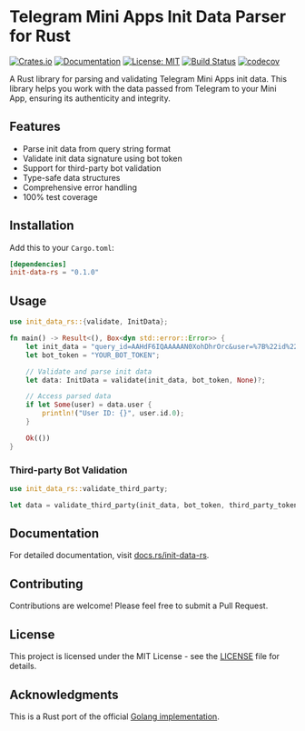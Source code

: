 # Telegram Mini Apps Init Data Parser for Rust

[![Crates.io](https://img.shields.io/crates/v/init-data-rs.svg)](https://crates.io/crates/init-data-rs)
[![Documentation](https://docs.rs/init-data-rs/badge.svg)](https://docs.rs/init-data-rs)
[![License: MIT](https://img.shields.io/badge/License-MIT-yellow.svg)](https://opensource.org/licenses/MIT)
[![Build Status](https://github.com/escwxyz/init-data-rs/workflows/Tests/badge.svg)](https://github.com/escwxyz/init-data-rs/actions)
[![codecov](https://codecov.io/gh/escwxyz/init-data-rs/branch/main/graph/badge.svg)](https://codecov.io/gh/escwxyz/init-data-rs)

A Rust library for parsing and validating Telegram Mini Apps init data. This library helps you work with the data passed from Telegram to your Mini App, ensuring its authenticity and integrity.

## Features

- Parse init data from query string format
- Validate init data signature using bot token
- Support for third-party bot validation
- Type-safe data structures
- Comprehensive error handling
- 100% test coverage

## Installation

Add this to your `Cargo.toml`:

```toml
[dependencies]
init-data-rs = "0.1.0"
```

## Usage

```rust
use init_data_rs::{validate, InitData};

fn main() -> Result<(), Box<dyn std::error::Error>> {
    let init_data = "query_id=AAHdF6IQAAAAAN0XohDhrOrc&user=%7B%22id%22%3A279058397%7D&auth_date=1662771648&hash=...";
    let bot_token = "YOUR_BOT_TOKEN";

    // Validate and parse init data
    let data: InitData = validate(init_data, bot_token, None)?;

    // Access parsed data
    if let Some(user) = data.user {
        println!("User ID: {}", user.id.0);
    }

    Ok(())
}
```

### Third-party Bot Validation

```rust
use init_data_rs::validate_third_party;

let data = validate_third_party(init_data, bot_token, third_party_token, None)?;
```

## Documentation

For detailed documentation, visit [docs.rs/init-data-rs](https://docs.rs/init-data-rs).

## Contributing

Contributions are welcome! Please feel free to submit a Pull Request.

## License

This project is licensed under the MIT License - see the [LICENSE](LICENSE) file for details.

## Acknowledgments

This is a Rust port of the official [Golang implementation](https://github.com/Telegram-Mini-Apps/init-data-golang).
